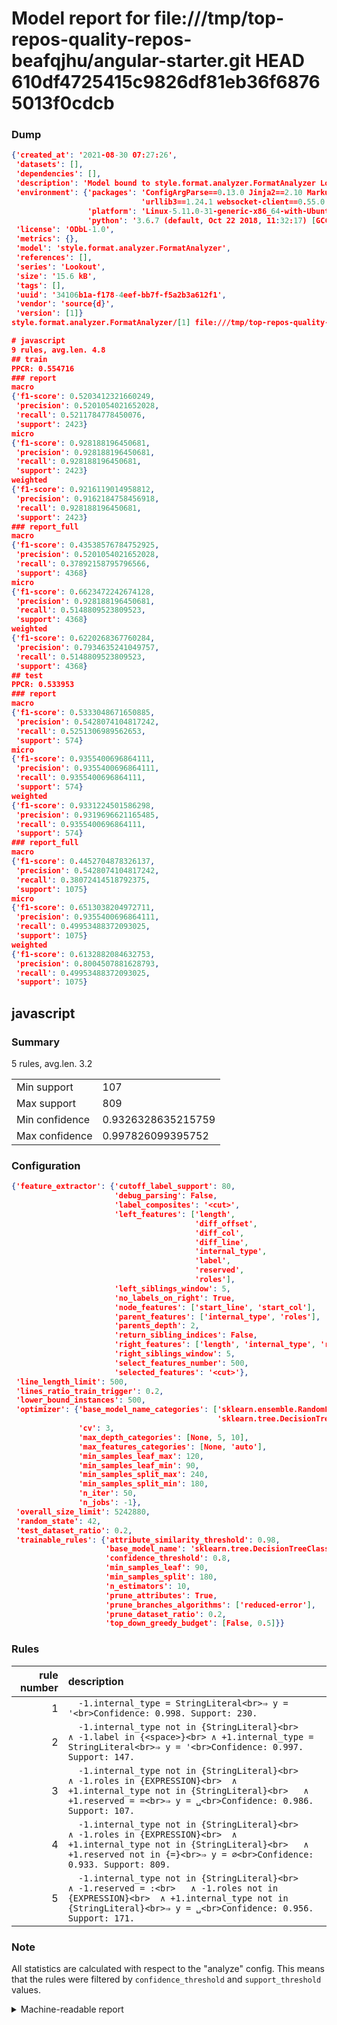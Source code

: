 # Model report for file:///tmp/top-repos-quality-repos-beafqjhu/angular-starter.git HEAD 610df4725415c9826df81eb36f68765013f0cdcb

### Dump

```json
{'created_at': '2021-08-30 07:27:26',
 'datasets': [],
 'dependencies': [],
 'description': 'Model bound to style.format.analyzer.FormatAnalyzer Lookout analyzer.',
 'environment': {'packages': 'ConfigArgParse==0.13.0 Jinja2==2.10 MarkupSafe==1.1.1 PyStemmer==1.3.0 PyYAML==5.1 Pympler==0.5 SQLAlchemy==1.2.10 SQLAlchemy-Utils==0.33.3 asdf==2.3.2 bblfsh==2.12.7 boto==2.49.0 boto3==1.9.130 botocore==1.12.130 cachetools==2.0.1 certifi==2019.3.9 chardet==3.0.4 clint==0.5.1 docker==3.7.0 docker-pycreds==0.4.0 dulwich==0.19.11 grpcio==1.19.0 grpcio-tools==1.19.0 humanfriendly==4.16.1 humanize==0.5.1 idna==2.8 jmespath==0.9.4 jsonschema==2.6.0 lookout-sdk==0.4.1 lookout-sdk-ml==0.19.0 lookout-style==0.2.0 lz4==2.1.6 modelforge==0.12.1 numpy==1.16.2 packaging==19.0 pandas==0.22.0 pip==19.0.3 protobuf==3.7.0 psycopg2-binary==2.7.5 pygtrie==2.3 pyparsing==2.3.1 python-dateutil==2.8.0 python-igraph==0.7.1.post6 pytz==2019.1 requests==2.21.0 requirements-parser==0.2.0 scikit-learn==0.20.1 scikit-optimize==0.5.2 scipy==1.2.1 semantic-version==2.6.0 setuptools==40.8.0 six==1.12.0 smart-open==1.8.1 sourced-ml==0.8.2 spdx==2.5.0 stringcase==1.2.0 tabulate==0.8.2 tqdm==4.31.1 '
                             'urllib3==1.24.1 websocket-client==0.55.0 xxhash==1.3.0',
                 'platform': 'Linux-5.11.0-31-generic-x86_64-with-Ubuntu-18.04-bionic',
                 'python': '3.6.7 (default, Oct 22 2018, 11:32:17) [GCC 8.2.0]'},
 'license': 'ODbL-1.0',
 'metrics': {},
 'model': 'style.format.analyzer.FormatAnalyzer',
 'references': [],
 'series': 'Lookout',
 'size': '15.6 kB',
 'tags': [],
 'uuid': '34106b1a-f178-4eef-bb7f-f5a2b3a612f1',
 'vendor': 'source{d}',
 'version': [1]}
style.format.analyzer.FormatAnalyzer/[1] file:///tmp/top-repos-quality-repos-beafqjhu/angular-starter.git 610df4725415c9826df81eb36f68765013f0cdcb

# javascript
9 rules, avg.len. 4.8
## train
PPCR: 0.554716
### report
macro
{'f1-score': 0.5203412321660249,
 'precision': 0.5201054021652028,
 'recall': 0.5211784778450076,
 'support': 2423}
micro
{'f1-score': 0.928188196450681,
 'precision': 0.928188196450681,
 'recall': 0.928188196450681,
 'support': 2423}
weighted
{'f1-score': 0.9216119014958812,
 'precision': 0.9162184758456918,
 'recall': 0.928188196450681,
 'support': 2423}
### report_full
macro
{'f1-score': 0.43538576784752925,
 'precision': 0.5201054021652028,
 'recall': 0.37892158795796566,
 'support': 4368}
micro
{'f1-score': 0.6623472242674128,
 'precision': 0.928188196450681,
 'recall': 0.5148809523809523,
 'support': 4368}
weighted
{'f1-score': 0.6220268367760284,
 'precision': 0.7934635241049757,
 'recall': 0.5148809523809523,
 'support': 4368}
## test
PPCR: 0.533953
### report
macro
{'f1-score': 0.5333048671650885,
 'precision': 0.5428074104817242,
 'recall': 0.5251306989562653,
 'support': 574}
micro
{'f1-score': 0.9355400696864111,
 'precision': 0.9355400696864111,
 'recall': 0.9355400696864111,
 'support': 574}
weighted
{'f1-score': 0.9331224501586298,
 'precision': 0.9319696621165485,
 'recall': 0.9355400696864111,
 'support': 574}
### report_full
macro
{'f1-score': 0.4452704878326137,
 'precision': 0.5428074104817242,
 'recall': 0.38072414518792375,
 'support': 1075}
micro
{'f1-score': 0.6513038204972711,
 'precision': 0.9355400696864111,
 'recall': 0.49953488372093025,
 'support': 1075}
weighted
{'f1-score': 0.6132882084632753,
 'precision': 0.8004507881628793,
 'recall': 0.49953488372093025,
 'support': 1075}
```

## javascript
### Summary
5 rules, avg.len. 3.2

| | |
|-|-|
|Min support|107|
|Max support|809|
|Min confidence|0.9326328635215759|
|Max confidence|0.997826099395752|

### Configuration

```json
{'feature_extractor': {'cutoff_label_support': 80,
                       'debug_parsing': False,
                       'label_composites': '<cut>',
                       'left_features': ['length',
                                         'diff_offset',
                                         'diff_col',
                                         'diff_line',
                                         'internal_type',
                                         'label',
                                         'reserved',
                                         'roles'],
                       'left_siblings_window': 5,
                       'no_labels_on_right': True,
                       'node_features': ['start_line', 'start_col'],
                       'parent_features': ['internal_type', 'roles'],
                       'parents_depth': 2,
                       'return_sibling_indices': False,
                       'right_features': ['length', 'internal_type', 'reserved', 'roles'],
                       'right_siblings_window': 5,
                       'select_features_number': 500,
                       'selected_features': '<cut>'},
 'line_length_limit': 500,
 'lines_ratio_train_trigger': 0.2,
 'lower_bound_instances': 500,
 'optimizer': {'base_model_name_categories': ['sklearn.ensemble.RandomForestClassifier',
                                              'sklearn.tree.DecisionTreeClassifier'],
               'cv': 3,
               'max_depth_categories': [None, 5, 10],
               'max_features_categories': [None, 'auto'],
               'min_samples_leaf_max': 120,
               'min_samples_leaf_min': 90,
               'min_samples_split_max': 240,
               'min_samples_split_min': 180,
               'n_iter': 50,
               'n_jobs': -1},
 'overall_size_limit': 5242880,
 'random_state': 42,
 'test_dataset_ratio': 0.2,
 'trainable_rules': {'attribute_similarity_threshold': 0.98,
                     'base_model_name': 'sklearn.tree.DecisionTreeClassifier',
                     'confidence_threshold': 0.8,
                     'min_samples_leaf': 90,
                     'min_samples_split': 180,
                     'n_estimators': 10,
                     'prune_attributes': True,
                     'prune_branches_algorithms': ['reduced-error'],
                     'prune_dataset_ratio': 0.2,
                     'top_down_greedy_budget': [False, 0.5]}}
```

### Rules

| rule number | description |
|----:|:-----|
| 1 | `  -1.internal_type = StringLiteral<br>⇒ y = '<br>Confidence: 0.998. Support: 230.` |
| 2 | `  -1.internal_type not in {StringLiteral}<br>	∧ -1.label in {<space>}<br>	∧ +1.internal_type = StringLiteral<br>⇒ y = '<br>Confidence: 0.997. Support: 147.` |
| 3 | `  -1.internal_type not in {StringLiteral}<br>	∧ -1.roles in {EXPRESSION}<br>	∧ +1.internal_type not in {StringLiteral}<br>	∧ +1.reserved = =<br>⇒ y = ␣<br>Confidence: 0.986. Support: 107.` |
| 4 | `  -1.internal_type not in {StringLiteral}<br>	∧ -1.roles in {EXPRESSION}<br>	∧ +1.internal_type not in {StringLiteral}<br>	∧ +1.reserved not in {=}<br>⇒ y = ∅<br>Confidence: 0.933. Support: 809.` |
| 5 | `  -1.internal_type not in {StringLiteral}<br>	∧ -1.reserved = :<br>	∧ -1.roles not in {EXPRESSION}<br>	∧ +1.internal_type not in {StringLiteral}<br>⇒ y = ␣<br>Confidence: 0.956. Support: 171.` |

### Note
All statistics are calculated with respect to the "analyze" config. This means that the rules were filtered by
`confidence_threshold` and `support_threshold` values.

<details>
    <summary>Machine-readable report</summary>
```json
{"javascript": {"avg_rule_len": 3.2, "max_conf": 0.997826099395752, "max_support": 809, "min_conf": 0.9326328635215759, "min_support": 107, "num_rules": 5}}
```
</details>

